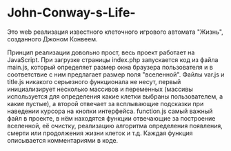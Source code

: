 # John-Conway-s-Life-
Это web реализация известного клеточного игрового автомата "Жизнь", созданного Джоном Конвеем.

Принцип реализации довольно прост, весь проект работает на JavaScript. При загрузке страницы index.php запускается код из файла main.js, который определяет размер окна браузера пользователя и в соответствие с ним предлагает размер поля "вселенной". Файлы var.js и title.js никакого серьезного функционала не несут, первый инициализирует несколько массивов и переменных (массивы используется для определения какие клетки выбраны пользователем, а какие пустые), а второй отвечает за всплывающие подсказки при наведении курсора на кнопки интерфейса. function.js самый важный файл в проекте, в нём находятся функции отвечающие за построение вселенной, её очистку, реализацию алгоритма определения появления, смерти или продолжения жизни клеток и т.д. Каждая функция описывается комментариями в коде.
